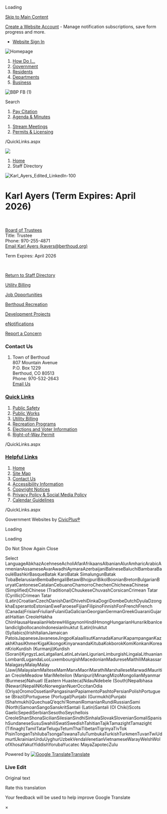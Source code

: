 Loading

[Skip to Main Content](https://www.berthoud.org/directory.aspx?eid=52%2F)

[Create a Website Account](https://www.berthoud.org/MyAccount/ProfileCreate) - Manage notification subscriptions, save form progress and more.   

- [Website Sign In](https://www.berthoud.org/MyAccount)

![Homepage](https://www.berthoud.org/ImageRepository/Document?documentID=68)

1. [How Do I...](https://www.berthoud.org/9/How-Do-I)
2. [Government](https://www.berthoud.org/27/Government)
3. [Residents](https://www.berthoud.org/31/Residents)
4. [Departments](https://www.berthoud.org/101/Departments)
5. [Business](https://www.berthoud.org/35/Business)

![BBP FB (1)](https://www.berthoud.org/ImageRepository/Document?documentID=4687)

Search

1. [Pay Citation](https://secure.xpressbillpay.com/portal/payment_forms/?id=Mjc3NTE%3D)
2. [Agenda &amp; Minutes](https://www.berthoud.org/AgendaCenter)

<!--THE END-->

1. [Stream Meetings](https://www.youtube.com/channel/UCvtcSu0bdlZPeP0zamatVzA)
2. [Permits &amp; Licensing](https://www.berthoud.org/143/Apply-For)

/QuickLinks.aspx

![](https://www.berthoud.org/ImageRepository/Document?documentID=3271)

1. [Home](https://www.berthoud.org)
2. Staff Directory

![Karl_Ayers_Edited_LinkedIn-100](https://www.berthoud.org/ImageRepository/Document?documentID=4181 "Karl_Ayers_Edited_LinkedIn-100")

# Karl Ayers (Term Expires: April 2026)

 

[Board of Trustees](https://www.berthoud.org/Directory.aspx?DID=28)  
Title: Trustee  
Phone: 970-255-4871  
[Email Karl Ayers (kayers@berthoud.org)](mailto:kayers@berthoud.org)

Term Expires: April 2026

 

[Return to Staff Directory](https://www.berthoud.org/Directory.aspx)

[Utility Billing](https://www.berthoud.org/194/How-To-Pay-My-Bill)

[Job Opportunities](https://www.berthoud.org/187/Employment-Opportunities)

[Berthoud Recreation](https://www.berthoud.org/221/Recreation)

[Development Projects](https://www.berthoud.org/178/Planning-Department)

[eNotifications](https://www.berthoud.org/list.aspx)

[Report a Concern](https://survey123.arcgis.com/share/25aa98a9fe18431aa47b7be8bcf1500f?portalUrl=https%3A%2F%2Fberthoudpubworks.maps.arcgis.com)

### Contact Us

1. Town of Berthoud  
   807 Mountain Avenue  
   P.O. Box 1229  
   Berthoud, CO 80513  
   Phone: 970-532-2643  
   [Email Us](mailto:information@berthoud.org)

### [Quick Links](https://www.berthoud.org/QuickLinks.aspx?CID=15)

1. [Public Safety](https://www.berthoud.org/228/Public-Safety)
2. [Public Works](https://www.berthoud.org/239/Public-Works)
3. [Utility Billing](https://www.berthoud.org/193/Utility-Billing)
4. [Recreation Programs](https://www.berthoud.org/222/Programs)
5. [Elections and Voter Information](https://www.berthoud.org/165/Elections-Voter-Information)
6. [Right-of-Way Permit](https://www.berthoud.org/1435/4706/Right-of-way-Permit)

/QuickLinks.aspx

### [Helpful Links](https://www.berthoud.org/QuickLinks.aspx?CID=16)

1. [Home](https://www.berthoud.org)
2. [Site Map](https://www.berthoud.org/sitemap)
3. [Contact Us](https://www.berthoud.org/directory.aspx)
4. [Accessibility Information](https://www.berthoud.org/1496/Accessibility-Statement)
5. [Copyright Notices](https://www.berthoud.org/copyright)
6. [Privacy Policy &amp; Social Media Policy](https://www.berthoud.org/privacy)
7. [Calendar Guidelines](https://www.berthoud.org/1468/Community-Calendar-Guidelines)

/QuickLinks.aspx

Government Websites by [CivicPlus®](https://connect.civicplus.com/referral)

Loading

Loading

Do Not Show Again Close

Select LanguageAbkhazAcehneseAcholiAfarAfrikaansAlbanianAlurAmharicArabicArmenianAssameseAvarAwadhiAymaraAzerbaijaniBalineseBaluchiBambaraBaouléBashkirBasqueBatak KaroBatak SimalungunBatak TobaBelarusianBembaBengaliBetawiBhojpuriBikolBosnianBretonBulgarianBuryatCantoneseCatalanCebuanoChamorroChechenChichewaChinese (Simplified)Chinese (Traditional)ChuukeseChuvashCorsicanCrimean Tatar (Cyrillic)Crimean Tatar (Latin)CroatianCzechDanishDariDhivehiDinkaDogriDombeDutchDyulaDzongkhaEsperantoEstonianEweFaroeseFijianFilipinoFinnishFonFrenchFrench (Canada)FrisianFriulianFulaniGaGalicianGeorgianGermanGreekGuaraniGujaratiHaitian CreoleHakha ChinHausaHawaiianHebrewHiligaynonHindiHmongHungarianHunsrikIbanIcelandicIgboIlocanoIndonesianInuktut (Latin)Inuktut (Syllabics)IrishItalianJamaican PatoisJapaneseJavaneseJingpoKalaallisutKannadaKanuriKapampanganKazakhKhasiKhmerKigaKikongoKinyarwandaKitubaKokborokKomiKonkaniKoreanKrioKurdish (Kurmanji)Kurdish (Sorani)KyrgyzLaoLatgalianLatinLatvianLigurianLimburgishLingalaLithuanianLombardLugandaLuoLuxembourgishMacedonianMadureseMaithiliMakassarMalagasyMalayMalay (Jawi)MalayalamMalteseMamManxMaoriMarathiMarshalleseMarwadiMauritian CreoleMeadow MariMeiteilon (Manipuri)MinangMizoMongolianMyanmar (Burmese)Nahuatl (Eastern Huasteca)NdauNdebele (South)Nepalbhasa (Newari)NepaliNKoNorwegianNuerOccitanOdia (Oriya)OromoOssetianPangasinanPapiamentoPashtoPersianPolishPortuguese (Brazil)Portuguese (Portugal)Punjabi (Gurmukhi)Punjabi (Shahmukhi)QuechuaQʼeqchiʼRomaniRomanianRundiRussianSami (North)SamoanSangoSanskritSantali (Latin)Santali (Ol Chiki)Scots GaelicSepediSerbianSesothoSeychellois CreoleShanShonaSicilianSilesianSindhiSinhalaSlovakSlovenianSomaliSpanishSundaneseSusuSwahiliSwatiSwedishTahitianTajikTamazightTamazight (Tifinagh)TamilTatarTeluguTetumThaiTibetanTigrinyaTivTok PisinTonganTshilubaTsongaTswanaTuluTumbukaTurkishTurkmenTuvanTwiUdmurtUkrainianUrduUyghurUzbekVendaVenetianVietnameseWarayWelshWolofXhosaYakutYiddishYorubaYucatec MayaZapotecZulu

Powered by [![Google Translate](https://www.gstatic.com/images/branding/googlelogo/1x/googlelogo_color_42x16dp.png)Translate](https://translate.google.com)

### Live Edit

Original text

Rate this translation

Your feedback will be used to help improve Google Translate

×